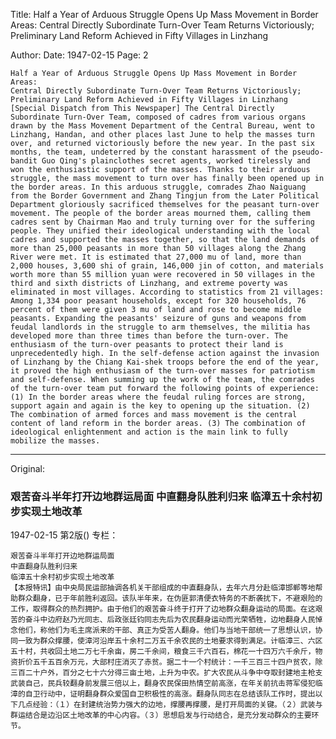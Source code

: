 Title: Half a Year of Arduous Struggle Opens Up Mass Movement in Border Areas: Central Directly Subordinate Turn-Over Team Returns Victoriously; Preliminary Land Reform Achieved in Fifty Villages in Linzhang

Author: 
Date: 1947-02-15
Page: 2

    Half a Year of Arduous Struggle Opens Up Mass Movement in Border Areas:
    Central Directly Subordinate Turn-Over Team Returns Victoriously;
    Preliminary Land Reform Achieved in Fifty Villages in Linzhang
    [Special Dispatch from This Newspaper] The Central Directly Subordinate Turn-Over Team, composed of cadres from various organs drawn by the Mass Movement Department of the Central Bureau, went to Linzhang, Handan, and other places last June to help the masses turn over, and returned victoriously before the new year. In the past six months, the team, undeterred by the constant harassment of the pseudo-bandit Guo Qing's plainclothes secret agents, worked tirelessly and won the enthusiastic support of the masses. Thanks to their arduous struggle, the mass movement to turn over has finally been opened up in the border areas. In this arduous struggle, comrades Zhao Naiguang from the Border Government and Zhang Tingjun from the Later Political Department gloriously sacrificed themselves for the peasant turn-over movement. The people of the border areas mourned them, calling them cadres sent by Chairman Mao and truly turning over for the suffering people. They unified their ideological understanding with the local cadres and supported the masses together, so that the land demands of more than 25,000 peasants in more than 50 villages along the Zhang River were met. It is estimated that 27,000 mu of land, more than 2,000 houses, 3,600 shi of grain, 146,000 jin of cotton, and materials worth more than 55 million yuan were recovered in 50 villages in the third and sixth districts of Linzhang, and extreme poverty was eliminated in most villages. According to statistics from 21 villages: Among 1,334 poor peasant households, except for 320 households, 76 percent of them were given 3 mu of land and rose to become middle peasants. Expanding the peasants' seizure of guns and weapons from feudal landlords in the struggle to arm themselves, the militia has developed more than three times than before the turn-over. The enthusiasm of the turn-over peasants to protect their land is unprecedentedly high. In the self-defense action against the invasion of Linzhang by the Chiang Kai-shek troops before the end of the year, it proved the high enthusiasm of the turn-over masses for patriotism and self-defense. When summing up the work of the team, the comrades of the turn-over team put forward the following points of experience: (1) In the border areas where the feudal ruling forces are strong, support again and again is the key to opening up the situation. (2) The combination of armed forces and mass movement is the central content of land reform in the border areas. (3) The combination of ideological enlightenment and action is the main link to fully mobilize the masses.



<hr /> 

Original: 


### 艰苦奋斗半年打开边地群运局面  中直翻身队胜利归来  临漳五十余村初步实现土地改革

1947-02-15
第2版()
专栏：

    艰苦奋斗半年打开边地群运局面
    中直翻身队胜利归来
    临漳五十余村初步实现土地改革
    【本报特讯】由中央局民运部抽调各机关干部组成的中直翻身队，去年六月分赴临漳邯郸等地帮助群众翻身，已于年前胜利返回。该队半年来，在伪匪郭清便衣特务的不断袭扰下，不避艰险的工作，取得群众的热烈拥护。由于他们的艰苦奋斗终于打开了边地群众翻身运动的局面。在这艰苦的奋斗中边府赵乃光同志、后政张廷钧同志先后为农民翻身运动而光荣牺牲，边地翻身人民悼念他们，称他们为毛主席派来的干部、真正为受苦人翻身。他们与当地干部统一了思想认识，协同一致为群众撑腰，使漳河沿岸五十余村二万五千余农民的土地要求得到满足。计临漳三、六区五十村，共收回土地二万七千余亩，房二千余间，粮食三千六百石，棉花一十四万六千余斤，物资折价五千五百余万元，大部村庄消灭了赤贫。据二十一个村统计：一千三百三十四户贫农，除三百二十户外，百分之七十六分得三亩土地，上升为中农。扩大农民从斗争中夺取封建地主枪支武装自己，民兵较翻身前发展三倍以上，翻身农民保田热情空前高涨，在年关前抗击蒋军侵犯临漳的自卫行动中，证明翻身群众爱国自卫积极性的高涨。翻身队同志在总结该队工作时，提出以下几点经验：（１）在封建统治势力强大的边地，撑腰再撑腰，是打开局面的关键。（２）武装与群运结合是边沿区土地改革的中心内容。（３）思想启发与行动结合，是充分发动群众的主要环节。
